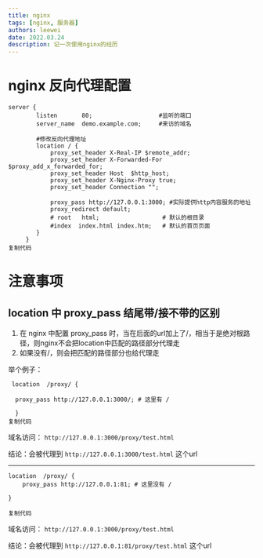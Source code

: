 ```yaml
---
title: nginx
tags: [nginx, 服务器]
authors: leewei
date: 2022.03.24
description: 记一次使用nginx的经历
---
```


# nginx 反向代理配置

```
server {
        listen       80;                   #监听的端口
        server_name  demo.example.com;     #来访的域名

        #修改反向代理地址
        location / {
            proxy_set_header X-Real-IP $remote_addr;
            proxy_set_header X-Forwarded-For $proxy_add_x_forwarded_for;
            proxy_set_header Host  $http_host;
            proxy_set_header X-Nginx-Proxy true;
            proxy_set_header Connection "";
            
            proxy_pass http://127.0.0.1:3000; #实际提供http内容服务的地址   
            proxy_redirect default;
            # root   html;                  # 默认的根目录
            #index  index.html index.htm;   # 默认的首页页面
        }
     } 
复制代码
```

# 注意事项

## location 中 proxy_pass 结尾带/接不带的区别

1. 在 nginx 中配置 proxy_pass 时，当在后面的url加上了/，相当于是绝对根路径，则nginx不会把location中匹配的路径部分代理走
2. 如果没有/，则会把匹配的路径部分也给代理走

举个例子：

```
 location  /proxy/ {

  proxy_pass http://127.0.0.1:3000/; # 这里有 / 

  }
复制代码
```

域名访问： `http://127.0.0.1:3000/proxy/test.html`

结论：会被代理到 `http://127.0.0.1:3000/test.html` 这个url

------

```
location  /proxy/ {
    proxy_pass http://127.0.0.1:81; # 这里没有 /

}

复制代码
```

域名访问： `http://127.0.0.1:3000/proxy/test.html`

结论：会被代理到 `http://127.0.0.1:81/proxy/test.html` 这个url
